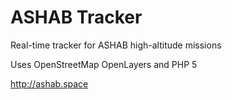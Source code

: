 # ASHAB Tracker

Real-time tracker for ASHAB high-altitude missions

Uses OpenStreetMap OpenLayers and PHP 5

http://ashab.space
